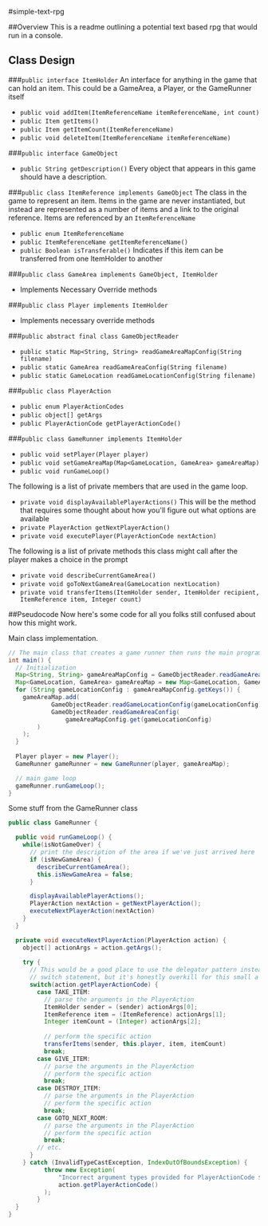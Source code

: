 
#simple-text-rpg

##Overview
This is a readme outlining a potential text based rpg that would run in a console. 

## Class Design

###`public interface ItemHolder`
An interface for anything in the game that can hold an item. This could be a GameArea, a Player, or the GameRunner itself

 - `public void addItem(ItemReferenceName itemReferenceName, int count)`
 - `public Item getItems()`
 - `public Item getItemCount(ItemReferenceName)`
 - `public void deleteItem(ItemReferenceName itemReferenceName)`

###`public interface GameObject`
- `public String getDescription()` Every object that appears in this game should have a description.

###`public class ItemReference implements GameObject`
The class in the game to represent an item. Items in the game are never instantiated, but instead are represented as a number of items and a link to the original reference. Items are referenced by an `ItemReferenceName`

- `public enum ItemReferenceName`
- `public ItemReferenceName getItemReferenceName()`
- `public Boolean isTransferable()` Indicates if this item can be transferred from one ItemHolder to another

###`public class GameArea implements GameObject, ItemHolder`
- Implements Necessary Override methods

###`public class Player implements ItemHolder`
- Implements necessary override methods

###`public abstract final class GameObjectReader`
- `public static Map<String, String> readGameAreaMapConfig(String filename)` 
- `public static GameArea readGameAreaConfig(String filename)`
- `public static GameLocation readGameLocationConfig(String filename)`

###`public class PlayerAction`
- `public enum PlayerActionCodes`
- `public object[] getArgs`
- `public PlayerActionCode getPlayerActionCode()`

###`public class GameRunner implements ItemHolder`
- `public void setPlayer(Player player)`
- `public void setGameAreaMap(Map<GameLocation, GameArea> gameAreaMap)`
- `public void runGameLoop()`

The following is a list of private members that are used in the game loop.

- `private void displayAvailablePlayerActions()` This will be the method that requires some thought about how you'll figure out what options are available
- `private PlayerAction getNextPlayerAction()`
- `private void executePlayer(PlayerActionCode nextAction)`

The following is a list of private methods this class might call after the player makes a choice in the prompt

- `private void describeCurrentGameArea()`
- `private void goToNextGameArea(GameLocation nextLocation)`
- `private void transferItems(ItemHolder sender, ItemHolder recipient, ItemReference item, Integer count)`

##Pseudocode
Now here's some code for all you folks still confused about how this might work.

Main class implementation.
```java
// The main class that creates a game runner then runs the main program loop
int main() {
  // Initialization
  Map<String, String> gameAreaMapConfig = GameObjectReader.readGameAreaMapConfig("mapConfig.json");
  Map<GameLocation, GameArea> gameAreaMap = new Map<GameLocation, GameArea>();
  for (String gameLocationConfig : gameAreaMapConfig.getKeys()) {
    gameAreaMap.add( 
            GameObjectReader.readGameLocationConfig(gameLocationConfig), 
            GameObjectReader.readGameAreaConfig(
                gameAreaMapConfig.get(gameLocationConfig)
        )
    );
  }
  
  Player player = new Player();
  GameRunner gameRunner = new GameRunner(player, gameAreaMap);

  // main game loop
  gameRunner.runGameLoop();
}
```

Some stuff from the GameRunner class
```java
public class GameRunner {

  public void runGameLoop() {
    while(isNotGameOver) {
      // print the description of the area if we've just arrived here
      if (isNewGameArea) {
        describeCurrentGameArea();
        this.isNewGameArea = false;
      }

      displayAvailablePlayerActions();
      PlayerAction nextAction = getNextPlayerAction();
      executeNextPlayerAction(nextAction)
    }
  }

  private void executeNextPlayerAction(PlayerAction action) {
    object[] actionArgs = action.getArgs();
    
    try {
      // This would be a good place to use the delegator pattern instead of a
      // switch statement, but it's honestly overkill for this small a project
      switch(action.getPlayerActionCode) {
        case TAKE_ITEM:
          // parse the arguments in the PlayerAction
          ItemHolder sender = (sender) actionArgs[0];
          ItemReference item = (ItemReference) actionArgs[1];
          Integer itemCount = (Integer) actionArgs[2];
          
          // perform the specific action
          transferItems(sender, this.player, item, itemCount)
          break;
        case GIVE_ITEM:
          // parse the arguments in the PlayerAction
          // perform the specific action
          break;
        case DESTROY_ITEM:
          // parse the arguments in the PlayerAction
          // perform the specific action
          break;
        case GOTO_NEXT_ROOM:
          // parse the arguments in the PlayerAction
          // perform the specific action
          break;
        // etc.
      }
    } catch (InvalidTypeCastException, IndexOutOfBoundsException) {
          throw new Exception(
              "Incorrect argument types provided for PlayerActionCode ${1}", 
              action.getPlayerActionCode()
          );
        }
  }
}
```
